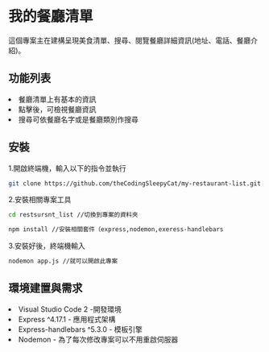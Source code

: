 <h1>我的餐廳清單 </h1>

<span>這個專案主在建構呈現美食清單、搜尋、閱覽餐廳詳細資訊(地址、電話、餐廳介紹)。</span>

<h2>功能列表</h2>

<li>餐廳清單上有基本的資訊</li>
<li>點擊後，可檢視餐廳資訊</li>
<li>搜尋可依餐廳名字或是餐廳類別作搜尋</li>


<h2>安裝</h2>
<span>1.開啟終端機，輸入以下的指令並執行</span>

```bash
git clone https://github.com/theCodingSleepyCat/my-restaurant-list.git
```

<span>2.安裝相關專案工具</span>
```bash
cd restsursnt_list //切換到專案的資料夾
```
```bash
npm install //安裝相關套件（express,nodemon,exeress-handlebars
```

<span>3.安裝好後，終端機輸入</span>
```bash
nodemon app.js //就可以開啟此專案
```

<h2>環境建置與需求</h2>
<li>Visual Studio Code 2 -開發環境</li>
<li>Express ^4.17.1 - 應用程式架構</li>
<li>Express-handlebars ^5.3.0 - 模板引擎</li>
<li>Nodemon - 為了每次修改專案可以不用重啟伺服器</li>

